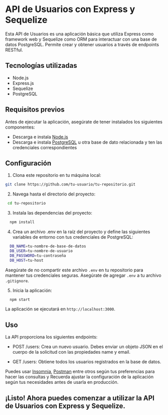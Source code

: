 # API de Usuarios con Express y Sequelize

Esta API de Usuarios es una aplicación básica que utiliza Express como framework web y Sequelize como ORM para interactuar con una base de datos PostgreSQL. Permite crear y obtener usuarios a través de endpoints RESTful.

## Tecnologías utilizadas

- Node.js
- Express.js
- Sequelize
- PostgreSQL

## Requisitos previos

Antes de ejecutar la aplicación, asegúrate de tener instalados los siguientes componentes:

- Descarga e instala [Node.js](https://nodejs.org)
- Descarga e instala [PostgreSQL](https://postgresql.org) u otra base de dato relacionada y ten las credenciales correspondientes

## Configuración

1. Clona este repositorio en tu máquina local:

```bash
git clone https://github.com/tu-usuario/tu-repositorio.git
```

2. Navega hasta el directorio del proyecto:

```bash
 cd tu-repositorio
```

3. Instala las dependencias del proyecto:

```bash
  npm install
```

4. Crea un archivo .env en la raíz del proyecto y define las siguientes variables de entorno con tus credenciales de PostgreSQL:

```bash
  DB_NAME=tu-nombre-de-base-de-datos
  DB_USER=tu-nombre-de-usuario
  DB_PASSWORD=tu-contraseña
  DB_HOST=tu-host
```

Asegúrate de no compartir este archivo `.env` en tu repositorio para mantener tus credenciales seguras. Asegúrate de agregar `.env` a tu archivo `.gitignore`.

5. Inicia la aplicación:

```bash
  npm start
```

La aplicación se ejecutará en `http://localhost:3000`.

## Uso

La API proporciona los siguientes endpoints:

- POST /users: Crea un nuevo usuario. Debes enviar un objeto JSON en el cuerpo de la solicitud con las propiedades name y email.

- GET /users: Obtiene todos los usuarios registrados en la base de datos.

Puedes usar [Insomnia](https://insomnia.rest/), [Postman](https://www.postman.com/) entre otros según tus preferencias para hacer las consultas y Recuerda ajustar la configuración de la aplicación según tus necesidades antes de usarla en producción.

## ¡Listo! Ahora puedes comenzar a utilizar la API de Usuarios con Express y Sequelize.
